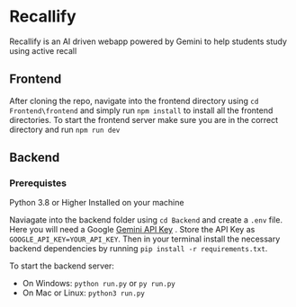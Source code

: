 # Recallify 
Recallify is an AI driven webapp powered by Gemini to help students study using active recall 

## Frontend
After cloning the repo, navigate into the frontend directory using ```cd Frontend\frontend``` and simply run ```npm install``` to install all the frontend directories. To start the frontend server make sure you are in the correct directory and run ```npm run dev```

## Backend
### Prerequistes
Python 3.8 or Higher Installed on your machine


Naviagate into the backend folder using ```cd Backend``` and create a ```.env``` file. Here you will need a Google [Gemini API Key]((https://aistudio.google.com/prompts/new_chat)) . Store the API Key as ```GOOGLE_API_KEY=YOUR_API_KEY```. Then in your terminal install the necessary backend dependencies by running ```pip install -r requirements.txt```.  

To start the backend server:

- On Windows: ```python run.py``` or ```py run.py```
- On Mac or Linux: ```python3 run.py``` 

